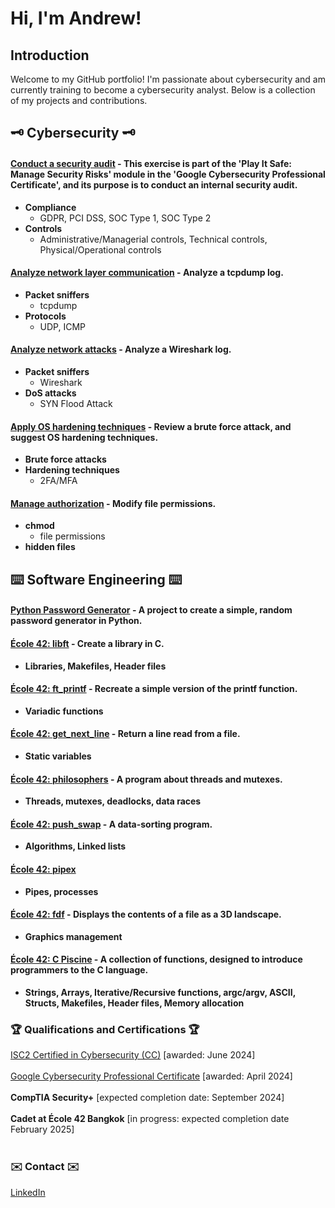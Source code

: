 # Hi, I'm Andrew!

## Introduction
Welcome to my GitHub portfolio! I'm passionate about cybersecurity and am currently training to become a cybersecurity analyst. Below is a collection of my projects and contributions.

## :old_key: Cybersecurity :old_key:

#### <a href="https://github.com/andrewrodgers90/conduct_a_security_audit/tree/main">Conduct a security audit</a> - This exercise is part of the '**Play It Safe: Manage Security Risks**' module in the 'Google Cybersecurity Professional Certificate', and its purpose is to conduct an internal security audit. 
+ **Compliance**
  + GDPR, PCI DSS, SOC Type 1, SOC Type 2
+ **Controls**
  + Administrative/Managerial controls, Technical controls, Physical/Operational controls

#### <a href="https://github.com/andrewrodgers90/analyze_network_layer_communication/tree/main">Analyze network layer communication</a> - Analyze a tcpdump log.
+ **Packet sniffers**
  + tcpdump
+ **Protocols**
  + UDP, ICMP

#### <a href="https://github.com/andrewrodgers90/analyze_network_attacks/tree/main">Analyze network attacks</a> - Analyze a Wireshark log.
+ **Packet sniffers**
  + Wireshark
+ **DoS attacks**
  + SYN Flood Attack

#### <a href="https://github.com/andrewrodgers90/apply_OS_hardening_techniques/tree/main">Apply OS hardening techniques</a> - Review a brute force attack, and suggest OS hardening techniques.
+ **Brute force attacks**
+ **Hardening techniques**
  + 2FA/MFA

#### <a href="https://github.com/andrewrodgers90/manage_authorization/blob/main/README.md">Manage authorization</a> - Modify file permissions.
+ **chmod**
  + file permissions
+ **hidden files** 

## :keyboard: Software Engineering :keyboard:

#### <a href="https://github.com/andrewrodgers90/password_generator/tree/main">Python Password Generator</a> - A project to create a simple, random password generator in Python.

#### <a href="https://github.com/andrewrodgers90/42_libft">École 42: libft</a> - Create a library in C.
+ **Libraries, Makefiles, Header files**

#### <a href="https://github.com/andrewrodgers90/42_ft_printf">École 42: ft_printf</a> - Recreate a simple version of the printf function.
+ **Variadic functions**

#### <a href="https://github.com/andrewrodgers90/42_get_next_line">École 42: get_next_line</a> - Return a line read from a file.
+ **Static variables**

#### <a href="https://github.com/andrewrodgers90/42_philosophers">École 42: philosophers</a> - A program about threads and mutexes.
+ **Threads, mutexes, deadlocks, data races**

#### <a href="https://github.com/andrewrodgers90/42_push_swap">École 42: push_swap</a> - A data-sorting program.
+ **Algorithms, Linked lists**

#### <a href="https://github.com/andrewrodgers90/42_pipex">École 42: pipex</a>
+ **Pipes, processes**

#### <a href="https://github.com/andrewrodgers90/42_fdf">École 42: fdf</a> - Displays the contents of a file as a 3D landscape.
+ **Graphics management**

#### <a href="https://github.com/andrewrodgers90/andrewrodgers90/blob/main/piscine.md">École 42: C Piscine</a> - A collection of functions, designed to introduce programmers to the C language.
+ **Strings, Arrays, Iterative/Recursive functions, argc/argv, ASCII, Structs, Makefiles, Header files, Memory allocation**

<!--## :bar_chart: Data Analysis :bar_chart:

#### Project 1
Description of Project 1

#### Project 2
Description of Project 2-->

### :trophy: Qualifications and Certifications :trophy:
<a href="https://www.credly.com/badges/24f4dac1-20ce-4c9e-b8dd-478e92b7513e/public_url">ISC2 Certified in Cybersecurity (CC)</a> [awarded: June 2024]
<br><br>
<a href="https://www.credly.com/badges/415955a6-2948-41d0-a2dc-43c3b5e711f7/public_url">Google Cybersecurity Professional Certificate</a> [awarded: April 2024]
<br><br>
**CompTIA Security+** [expected completion date: September 2024]
<br><br>
**Cadet at École 42 Bangkok** [in progress: expected completion date February 2025]
<br><br>
### :envelope: Contact :envelope:

<a href="www.linkedin.com/in/andrew-rodgers-ab4b1b265">LinkedIn</a>
